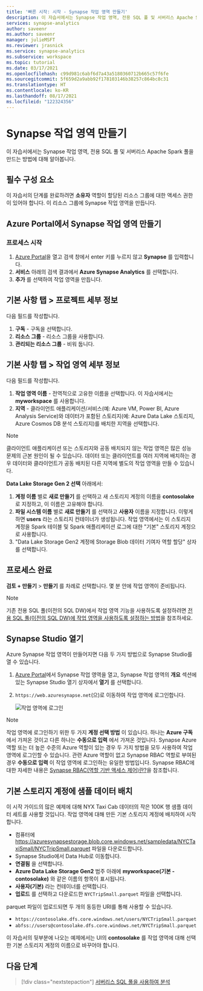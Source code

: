 ```yaml
---
title: '빠른 시작: 시작 - Synapse 작업 영역 만들기'
description: 이 자습서에서는 Synapse 작업 영역, 전용 SQL 풀 및 서버리스 Apache Spark 풀을 만드는 방법에 대해 알아봅니다.
services: synapse-analytics
author: saveenr
ms.author: saveenr
manager: julieMSFT
ms.reviewer: jrasnick
ms.service: synapse-analytics
ms.subservice: workspace
ms.topic: tutorial
ms.date: 03/17/2021
ms.openlocfilehash: c99d981c6abf6d7a43a5180360712b665c57f6fe
ms.sourcegitcommit: 5f659d2a9abb92f178103146b38257c864bc8c31
ms.translationtype: HT
ms.contentlocale: ko-KR
ms.lasthandoff: 08/17/2021
ms.locfileid: "122324356"
---
```

# <a name="creating-a-synapse-workspace"></a>Synapse 작업 영역 만들기

이 자습서에서는 Synapse 작업 영역, 전용 SQL 풀 및 서버리스 Apache Spark 풀을 만드는 방법에 대해 알아봅니다. 

## <a name="prerequisites"></a>필수 구성 요소

이 자습서의 단계를 완료하려면 **소유자** 역할이 할당된 리소스 그룹에 대한 액세스 권한이 있어야 합니다. 이 리소스 그룹에 Synapse 작업 영역을 만듭니다.

## <a name="create-a-synapse-workspace-in-the-azure-portal"></a>Azure Portal에서 Synapse 작업 영역 만들기

### <a name="start-the-process"></a>프로세스 시작
1. [Azure Portal](https://portal.azure.com)을 열고 검색 창에서 enter 키를 누르지 않고 **Synapse** 를 입력합니다.
1. **서비스** 아래의 검색 결과에서 **Azure Synapse Analytics** 를 선택합니다.
1. **추가** 를 선택하여 작업 영역을 만듭니다.

## <a name="basics-tab--project-details"></a>기본 사항 탭 > 프로젝트 세부 정보
다음 필드를 작성합니다.

1. **구독** - 구독을 선택합니다.
1. **리소스 그룹** - 리소스 그룹을 사용합니다.
1. **관리되는 리소스 그룹** - 비워 둡니다.

## <a name="basics-tab--workspace-details"></a>기본 사항 탭 > 작업 영역 세부 정보
다음 필드를 작성합니다.

1. **작업 영역 이름** - 전역적으로 고유한 이름을 선택합니다. 이 자습서에서는 **myworkspace** 를 사용합니다.
1. **지역** - 클라이언트 애플리케이션/서비스(예: Azure VM, Power BI, Azure Analysis Service)와 데이터가 포함된 스토리지(예: Azure Data Lake 스토리지, Azure Cosmos DB 분석 스토리지)를 배치한 지역을 선택합니다.

> [!NOTE]
> 클라이언트 애플리케이션 또는 스토리지와 공동 배치되지 않는 작업 영역은 많은 성능 문제의 근본 원인이 될 수 있습니다. 데이터 또는 클라이언트를 여러 지역에 배치하는 경우 데이터와 클라이언트가 공동 배치된 다른 지역에 별도의 작업 영역을 만들 수 있습니다.

**Data Lake Storage Gen 2 선택** 아래에서:

1. **계정 이름** 별로 **새로 만들기** 를 선택하고 새 스토리지 계정의 이름을 **contosolake** 로 지정하고, 이 이름은 고유해야 합니다.
1. **파일 시스템 이름** 별로 **새로 만들기** 를 선택하고 **사용자** 이름을 지정합니다. 이렇게 하면 **users** 라는 스토리지 컨테이너가 생성됩니다. 작업 영역에서는 이 스토리지 계정을 Spark 테이블 및 Spark 애플리케이션 로그에 대한 "기본" 스토리지 계정으로 사용합니다.
1. "Data Lake Storage Gen2 계정에 Storage Blob 데이터 기여자 역할 할당" 상자를 선택합니다. 

## <a name="completing-the-process"></a>프로세스 완료
**검토 + 만들기** > **만들기** 를 차례로 선택합니다. 몇 분 안에 작업 영역이 준비됩니다.

> [!NOTE]
> 기존 전용 SQL 풀(이전의 SQL DW)에서 작업 영역 기능을 사용하도록 설정하려면 [전용 SQL 풀(이전의 SQL DW)에 작업 영역을 사용하도록 설정하는 방법](./sql-data-warehouse/workspace-connected-create.md)을 참조하세요.


## <a name="open-synapse-studio"></a>Synapse Studio 열기

Azure Synapse 작업 영역이 만들어지면 다음 두 가지 방법으로 Synapse Studio를 열 수 있습니다.

1. [Azure Portal](https://portal.azure.com)에서 Synapse 작업 영역을 열고, Synapse 작업 영역의 **개요** 섹션에 있는 Synapse Studio 열기 상자에서 **열기** 를 선택합니다.
1. `https://web.azuresynapse.net`(으)로 이동하여 작업 영역에 로그인합니다.

    ![작업 영역에 로그인](./security/media/common/login-workspace.png)

> [!NOTE]
> 작업 영역에 로그인하기 위한 두 가지 **계정 선택 방법** 이 있습니다. 하나는 **Azure 구독** 에서 가져온 것이고 다른 하나는 **수동으로 입력** 에서 가져온 것입니다. Synapse Azure 역할 또는 더 높은 수준의 Azure 역할이 있는 경우 두 가지 방법을 모두 사용하여 작업 영역에 로그인할 수 있습니다. 관련 Azure 역할이 없고 Synapse RBAC 역할로 부여된 경우 **수동으로 입력** 이 작업 영역에 로그인하는 유일한 방법입니다. Synapse RBAC에 대한 자세한 내용은 [Synapse RBAC(역할 기반 액세스 제어)란?](./security/synapse-workspace-synapse-rbac.md)을 참조합니다.


## <a name="place-sample-data-into-the-primary-storage-account"></a>기본 스토리지 계정에 샘플 데이터 배치
이 시작 가이드의 많은 예제에 대해 NYX Taxi Cab 데이터의 작은 100K 행 샘플 데이터 세트를 사용할 것입니다. 작업 영역에 대해 만든 기본 스토리지 계정에 배치하여 시작합니다.

* 컴퓨터에 https://azuresynapsestorage.blob.core.windows.net/sampledata/NYCTaxiSmall/NYCTripSmall.parquet 파일을 다운로드합니다. 
* Synapse Studio에서 Data Hub로 이동합니다. 
* **연결됨** 을 선택합니다.
* **Azure Data Lake Storage Gen2** 범주 아래에 **myworkspace(기본 - contosolake)** 와 같은 이름의 항목이 표시됩니다.
* **사용자(기본)** 라는 컨테이너를 선택합니다.
* **업로드** 를 선택하고 다운로드한 `NYCTripSmall.parquet` 파일을 선택합니다.

parquet 파일이 업로드되면 두 개의 동등한 URI를 통해 사용할 수 있습니다.
* `https://contosolake.dfs.core.windows.net/users/NYCTripSmall.parquet` 
* `abfss://users@contosolake.dfs.core.windows.net/NYCTripSmall.parquet`

이 자습서의 뒷부분에 나오는 예제에서는 UI의 **contosolake** 를 작업 영역에 대해 선택한 기본 스토리지 계정의 이름으로 바꾸어야 합니다.



## <a name="next-steps"></a>다음 단계

> [!div class="nextstepaction"]
> [서버리스 SQL 풀을 사용하여 분석](get-started-analyze-sql-on-demand.md)
